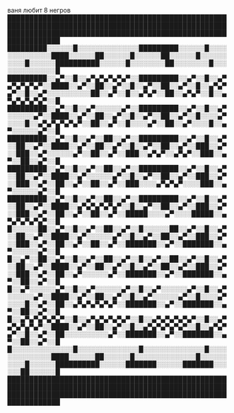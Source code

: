 ваня любит 8 негров
██████████████████████████████████████████████████████████████████████████████████████████████████████████████████████████████████████████████████████████████████
█████████░░░░░░█░░░░░░░░░░░░░░█████████░░░░░░█░░░░░░░░░░░░░░████░░░░░░██░░░░░░█░░░░░░██░░░░░░█░░░░░░░░░░█░░░░░░██████████░░░░░░█░░░░░░░░██░░░░░░░░█░░░░░░░░░░░░░░█
█████████░░▄▀░░█░░▄▀▄▀▄▀▄▀▄▀░░█████████░░▄▀░░█░░▄▀▄▀▄▀▄▀▄▀░░████░░▄▀░░██░░▄▀░░█░░▄▀░░██░░▄▀░░█░░▄▀▄▀▄▀░░█░░▄▀░░░░░░░░░░██░░▄▀░░█░░▄▀▄▀░░██░░▄▀▄▀░░█░░▄▀▄▀▄▀▄▀▄▀░░█
█████████░░▄▀░░█░░▄▀░░░░░░▄▀░░█████████░░▄▀░░█░░▄▀░░░░░░▄▀░░████░░▄▀░░██░░▄▀░░█░░▄▀░░██░░▄▀░░█░░░░▄▀░░░░█░░▄▀▄▀▄▀▄▀▄▀░░██░░▄▀░░█░░░░▄▀░░██░░▄▀░░░░█░░▄▀░░░░░░▄▀░░█
█████████░░▄▀░░█░░▄▀░░██░░▄▀░░█████████░░▄▀░░█░░▄▀░░██░░▄▀░░████░░▄▀░░██░░▄▀░░█░░▄▀░░██░░▄▀░░███░░▄▀░░███░░▄▀░░░░░░▄▀░░██░░▄▀░░███░░▄▀▄▀░░▄▀▄▀░░███░░▄▀░░██░░▄▀░░█
█████████░░▄▀░░█░░▄▀░░██░░▄▀░░█████████░░▄▀░░█░░▄▀░░██░░▄▀░░████░░▄▀░░░░░░▄▀░░█░░▄▀░░██░░▄▀░░███░░▄▀░░███░░▄▀░░██░░▄▀░░██░░▄▀░░███░░░░▄▀▄▀▄▀░░░░███░░▄▀░░░░░░▄▀░░█
█████████░░▄▀░░█░░▄▀░░██░░▄▀░░█████████░░▄▀░░█░░▄▀░░██░░▄▀░░████░░▄▀▄▀▄▀▄▀▄▀░░█░░▄▀░░██░░▄▀░░███░░▄▀░░███░░▄▀░░██░░▄▀░░██░░▄▀░░█████░░░░▄▀░░░░█████░░▄▀▄▀▄▀▄▀▄▀░░█
█░░░░░░██░░▄▀░░█░░▄▀░░██░░▄▀░░█░░░░░░██░░▄▀░░█░░▄▀░░██░░▄▀░░████░░▄▀░░░░░░▄▀░░█░░▄▀░░██░░▄▀░░███░░▄▀░░███░░▄▀░░██░░▄▀░░██░░▄▀░░███████░░▄▀░░███████░░▄▀░░░░░░▄▀░░█
█░░▄▀░░██░░▄▀░░█░░▄▀░░██░░▄▀░░█░░▄▀░░██░░▄▀░░█░░▄▀░░██░░▄▀░░████░░▄▀░░██░░▄▀░░█░░▄▀░░██░░▄▀░░███░░▄▀░░███░░▄▀░░██░░▄▀░░░░░░▄▀░░███████░░▄▀░░███████░░▄▀░░██░░▄▀░░█
█░░▄▀░░░░░░▄▀░░█░░▄▀░░░░░░▄▀░░█░░▄▀░░░░░░▄▀░░█░░▄▀░░░░░░▄▀░░████░░▄▀░░██░░▄▀░░█░░▄▀░░░░░░▄▀░░█░░░░▄▀░░░░█░░▄▀░░██░░▄▀▄▀▄▀▄▀▄▀░░███████░░▄▀░░███████░░▄▀░░██░░▄▀░░█
█░░▄▀▄▀▄▀▄▀▄▀░░█░░▄▀▄▀▄▀▄▀▄▀░░█░░▄▀▄▀▄▀▄▀▄▀░░█░░▄▀▄▀▄▀▄▀▄▀░░████░░▄▀░░██░░▄▀░░█░░▄▀▄▀▄▀▄▀▄▀░░█░░▄▀▄▀▄▀░░█░░▄▀░░██░░░░░░░░░░▄▀░░███████░░▄▀░░███████░░▄▀░░██░░▄▀░░█
█░░░░░░░░░░░░░░█░░░░░░░░░░░░░░█░░░░░░░░░░░░░░█░░░░░░░░░░░░░░████░░░░░░██░░░░░░█░░░░░░░░░░░░░░█░░░░░░░░░░█░░░░░░██████████░░░░░░███████░░░░░░███████░░░░░░██░░░░░░█
██████████████████████████████████████████████████████████████████████████████████████████████████████████████████████████████████████████████████████████████████
